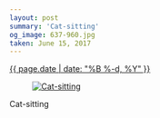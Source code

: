 ```yaml
---
layout: post
summary: 'Cat-sitting'
og_image: 637-960.jpg
taken: June 15, 2017
---
```


<div class="post">
 <time>
  <a href="/637">
   {{ page.date | date: "%B %-d, %Y" }}
  </a>
 </time>
 <a href="/637">
  <figure data-taken="6/15/2017">
   <img alt="Cat-sitting" sizes="(min-width: 700px) 50vw, calc(100vw - 2rem)" src="{{ site.assets_url }}/637-480.jpg" srcset="{{ site.assets_url }}/637-240.jpg 240w, {{ site.assets_url }}/637-480.jpg 480w, {{ site.assets_url }}/637-720.jpg 720w, {{ site.assets_url }}/637-960.jpg 960w"/>
  </figure>
 </a>
 <span>
  Cat-sitting
 </span>
</div>
